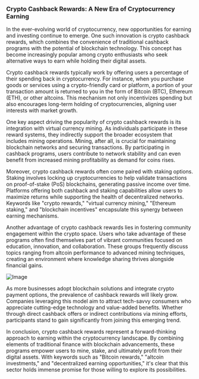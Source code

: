 ### Crypto Cashback Rewards: A New Era of Cryptocurrency Earning

In the ever-evolving world of cryptocurrency, new opportunities for earning and investing continue to emerge. One such innovation is crypto cashback rewards, which combines the convenience of traditional cashback programs with the potential of blockchain technology. This concept has become increasingly popular among crypto enthusiasts who seek alternative ways to earn while holding their digital assets.

Crypto cashback rewards typically work by offering users a percentage of their spending back in cryptocurrency. For instance, when you purchase goods or services using a crypto-friendly card or platform, a portion of your transaction amount is returned to you in the form of Bitcoin (BTC), Ethereum (ETH), or other altcoins. This mechanism not only incentivizes spending but also encourages long-term holding of cryptocurrencies, aligning user interests with market growth.

One key aspect driving the popularity of crypto cashback rewards is its integration with virtual currency mining. As individuals participate in these reward systems, they indirectly support the broader ecosystem that includes mining operations. Mining, after all, is crucial for maintaining blockchain networks and securing transactions. By participating in cashback programs, users contribute to network stability and can even benefit from increased mining profitability as demand for coins rises.

Moreover, crypto cashback rewards often come paired with staking options. Staking involves locking up cryptocurrencies to help validate transactions on proof-of-stake (PoS) blockchains, generating passive income over time. Platforms offering both cashback and staking capabilities allow users to maximize returns while supporting the health of decentralized networks. Keywords like "crypto rewards," "virtual currency mining," "Ethereum staking," and "blockchain incentives" encapsulate this synergy between earning mechanisms.

Another advantage of crypto cashback rewards lies in fostering community engagement within the crypto space. Users who take advantage of these programs often find themselves part of vibrant communities focused on education, innovation, and collaboration. These groups frequently discuss topics ranging from altcoin performance to advanced mining techniques, creating an environment where knowledge sharing thrives alongside financial gains.

![Image](https://github.com/user-attachments/assets/31692037-0104-4703-abd1-696b6a7dd41b)

As more businesses adopt blockchain solutions and integrate crypto payment options, the prevalence of cashback rewards will likely grow. Companies leveraging this model aim to attract tech-savvy consumers who appreciate cutting-edge technology and value-added benefits. Whether through direct cashback offers or indirect contributions via mining efforts, participants stand to gain significantly from joining this emerging trend.

In conclusion, crypto cashback rewards represent a forward-thinking approach to earning within the cryptocurrency landscape. By combining elements of traditional finance with blockchain advancements, these programs empower users to mine, stake, and ultimately profit from their digital assets. With keywords such as "Bitcoin rewards," "altcoin investments," and "decentralized earning opportunities," it's clear that this sector holds immense promise for those willing to explore its possibilities.